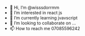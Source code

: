 - 👋 Hi, I’m @wisssdorrmm
- 👀 I’m interested in react js
- 🌱 I’m currently learning jvavscript
- 💞️ I’m looking to collaborate on ...
- 📫 How to reach me 07085596242

<!---
wisssdorrmm/wisssdorrmm is a ✨ special ✨ repository because its `README.md` (this file) appears on your GitHub profile.
You can click the Preview link to take a look at your changes.
--->
